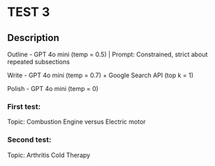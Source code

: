 # TEST 3

## Description

Outline - GPT 4o mini (temp = 0.5) | Prompt: Constrained, strict about repeated subsections

Write - GPT 4o mini (temp = 0.7) + Google Search API (top k = 1)

Polish - GPT 4o mini (temp = 0)

### First test:

Topic: Combustion Engine versus Electric motor

### Second test:

Topic: Arthritis Cold Therapy

